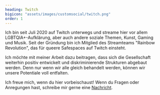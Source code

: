 ```yaml
---
heading: Twitch
bigicon: "assets/images/customsocial/twitch.png"
order: 1
---
```

Ich bin seit Juli 2020 auf Twitch unterwegs und streame hier vor allem LGBTQIA+-Aufklärung, aber auch andere soziale Themen, Kunst, Gaming und Musik. Seit der Gründung bin ich Mitglied des Streamteams "Rainbow Revolution", das für queere Safespaces auf Twitch einsteht.

Ich möchte mit meiner Arbeit dazu beitragen, dass sich die Gesellschaft weiterhin positiv entwickelt und diskriminierende Strukturen abgebaut werden. Denn nur wenn wir alle gleich behandelt werden, können wir unsere Potentiale voll entfalten.

Ich freue mich, wenn du hier vorbeischaust!
Wenn du Fragen oder Anregungen hast, schreibe mir gerne eine [Nachricht](https://finessi.de/kontakt/).